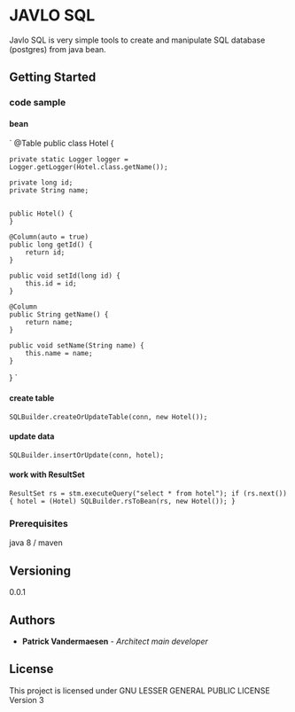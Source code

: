 
JAVLO SQL
=========

Javlo SQL is very simple tools to create and manipulate SQL database (postgres) from java bean.

## Getting Started

### code sample

#### bean
`
@Table
public class Hotel {

	private static Logger logger = Logger.getLogger(Hotel.class.getName());

	private long id;
	private String name;
	

	public Hotel() {
	}

	@Column(auto = true)
	public long getId() {
		return id;
	}

	public void setId(long id) {
		this.id = id;
	}

	@Column
	public String getName() {
		return name;
	}

	public void setName(String name) {
		this.name = name;
	}

}
`

#### create table
`
SQLBuilder.createOrUpdateTable(conn, new Hotel());
`

#### update data
`
SQLBuilder.insertOrUpdate(conn, hotel);
`

#### work with ResultSet
`
ResultSet rs = stm.executeQuery("select * from hotel");
if (rs.next()) {
	hotel = (Hotel) SQLBuilder.rsToBean(rs, new Hotel());
}
`


### Prerequisites

java 8 / maven

## Versioning

0.0.1

## Authors

* **Patrick Vandermaesen** - *Architect main developer*

## License

This project is licensed under GNU LESSER GENERAL PUBLIC LICENSE Version 3
